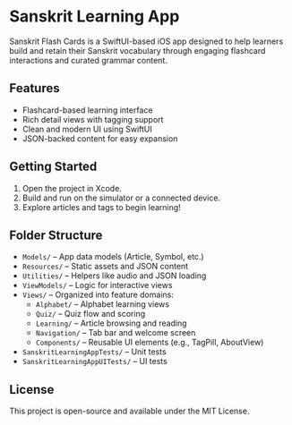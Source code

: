 # Sanskrit Learning App

Sanskrit Flash Cards is a SwiftUI-based iOS app designed to help learners build and retain their Sanskrit vocabulary through engaging flashcard interactions and curated grammar content.

## Features

- Flashcard-based learning interface
- Rich detail views with tagging support
- Clean and modern UI using SwiftUI
- JSON-backed content for easy expansion

## Getting Started

1. Open the project in Xcode.
2. Build and run on the simulator or a connected device.
3. Explore articles and tags to begin learning!

## Folder Structure

- `Models/` – App data models (Article, Symbol, etc.)
- `Resources/` – Static assets and JSON content
- `Utilities/` – Helpers like audio and JSON loading
- `ViewModels/` – Logic for interactive views
- `Views/` – Organized into feature domains:
  - `Alphabet/` – Alphabet learning views
  - `Quiz/` – Quiz flow and scoring
  - `Learning/` – Article browsing and reading
  - `Navigation/` – Tab bar and welcome screen
  - `Components/` – Reusable UI elements (e.g., TagPill, AboutView)
- `SanskritLearningAppTests/` – Unit tests
- `SanskritLearningAppUITests/` – UI tests

## License

This project is open-source and available under the MIT License.
